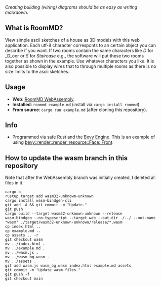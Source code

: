 _Creating building (wiring) diagrams should be as easy as writing markdown._

## What is RoomMD?

View simple ascii sketches of a house as 3D models with this web application. Each utf-8 character corresponts to an certain object you can describe if you want. If two rooms contain the same characters like _D_ for _D_oor or _S_ for _Staircase_ e.g., the software will put these two rooms together as shown in the example. Use whatever characters you like. It is also possible to display wires that to through multiple rooms as there is no size limits to the ascii sketches.

## Usage

- **Web**: [RoomMD WebAssembly](https://772.github.io/roommd/).
- **Installed**: `roommd example.md` (install via ```cargo install roommd```).
- **From source**: ```cargo run example.md``` (after cloning this repository).

## Info

- Programmed via safe Rust and the [Bevy Engine](https://bevyengine.org/). This is an example of using [bevy::render::render_resource::Face::Front](https://docs.rs/bevy/latest/bevy/render/render_resource/enum.Face.html).

## How to update the wasm branch in this repository

Note that after the WebAssembly branch was initially created, I deleted all files in it.

```
cargo b
rustup target add wasm32-unknown-unknown
cargo install wasm-bindgen-cli
git add -A && git commit -m "Update."
git push
cargo build --target wasm32-unknown-unknown --release
wasm-bindgen --no-typescript --target web --out-dir ./../ --out-name "wasm" ./target/wasm32-unknown-unknown/release/*.wasm
cp index.html ..
cp example.md ..
cp assets .. -r
git checkout wasm
mv ../index.html .
mv ../example.md .
mv ../wasm.js .
mv ../wasm_bg.wasm .
mv ../assets .
git add wasm.js wasm_bg.wasm index.html example.md assets
git commit -m "Update wasm files."
git push -f
git checkout main
```

